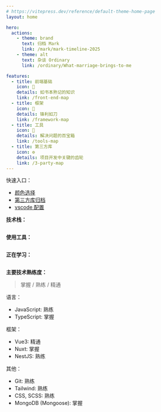 ```yaml
---
# https://vitepress.dev/reference/default-theme-home-page
layout: home

hero:
  actions:
    - theme: brand
      text: 归档 Mark
      link: /mark/mark-timeline-2025
    - theme: alt
      text: 杂谈 Ordinary
      link: /ordinary/What-marriage-brings-to-me

features:
  - title: 前端基础
    icon: 📘
    details: 如书本熟记的知识
    link: /front-end-map
  - title: 框架
    icon: 🔪
    details: 锋利如刀
    link: /framework-map
  - title: 工具
    icon: 🧰
    details: 解决问题的百宝箱
    link: /tools-map
  - title: 第三方库
    icon: ⚙️
    details: 项目开发中关键的齿轮
    link: /3-party-map
---
```


<script setup>
import { computed } from 'vue'
import { useData } from 'vitepress'
import NewBlogs from './.vitepress/theme/views/newBlogs.vue'

const { isDark } = useData()
const skillLink = computed(() => `https://skillicons.dev/icons?theme=${isDark.value ? 'light' : 'dark'}&i=js,ts,scss,tailwind,vue,vite,nuxtjs,nestjs,pinia,git,mongodb,nodejs,npm,pnpm,yarn`)
const toolLink = computed(() => `https://skillicons.dev/icons?theme=${isDark.value ? 'light' : 'dark'}&i=apple,github,gitlab,vscode,gmail,md`)
const learningLink = computed(() => `https://skillicons.dev/icons?theme=${isDark.value ? 'light' : 'dark'}&i=mysql,docker`)
</script>

<new-blogs />

快速入口：

- [颜色选择](/css/amazing-color)
- [第三方库归档](/3-party-library/marked-library)
- [vscode 配置](/config/setting-vscode)

**技术栈：**

<img  :src="skillLink" />

**使用工具：**

<img  :src="toolLink" />

**正在学习：**

<img  :src="learningLink" />

**主要技术熟练度：**

> 掌握 / 熟练 / 精通

语言：

- JavaScript: 熟练
- TypeScript: 掌握

框架：

- Vue3: 精通
- Nuxt: 掌握
- NestJS: 熟练

其他：

- Git: 熟练
- Tailwind: 熟练
- CSS, SCSS: 熟练
- MongoDB (Mongoose): 掌握
